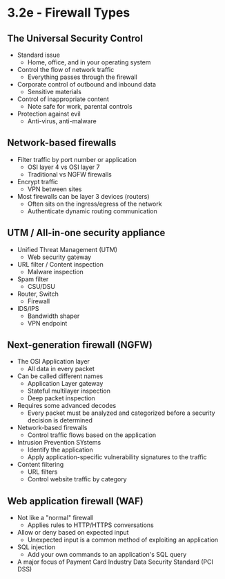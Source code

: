 # 3.2e - Firewall Types
## The Universal Security Control
- Standard issue
	- Home, office, and in your operating system
- Control the flow of network traffic
	- Everything passes through the firewall
- Corporate control of outbound and inbound data
	- Sensitive materials
- Control of inappropriate content
	- Note safe for work, parental controls
- Protection against evil
	- Anti-virus, anti-malware
## Network-based firewalls
- Filter traffic by port number or application
	- OSI layer 4 vs OSI layer 7
	- Traditional vs NGFW firewalls
- Encrypt traffic
	- VPN between sites
- Most firewalls can be layer 3 devices (routers)
	- Often sits on the ingress/egress of the network
	- Authenticate dynamic routing communication
## UTM / All-in-one security appliance
- Unified Threat Management (UTM)
	- Web security gateway
- URL filter / Content inspection
	- Malware inspection
- Spam filter
	- CSU/DSU
- Router, Switch
	- Firewall
- IDS/IPS
	- Bandwidth shaper
	- VPN endpoint
## Next-generation firewall (NGFW)
- The OSI Application layer
	- All data in every packet
- Can be called different names
	- Application Layer gateway
	- Stateful multilayer inspection
	- Deep packet inspection
- Requires some advanced decodes
	- Every packet must be analyzed and categorized before a security decision is determined
- Network-based firewalls
	- Control traffic flows based on the application
- Intrusion Prevention SYstems
	- Identify the application
	- Apply application-specific vulnerability signatures to the traffic
- Content filtering
	- URL filters
	- Control website traffic by category
## Web application firewall (WAF)
- Not like a "normal" firewall
	- Applies rules to HTTP/HTTPS conversations
- Allow or deny based on expected input
	- Unexpected input is a common method of exploiting an application
- SQL injection
	- Add your own commands to an application's SQL query
- A major focus of Payment Card Industry Data Security Standard (PCI DSS)